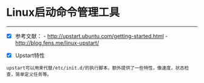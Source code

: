 # Linux启动命令管理工具
---
- [x] 参考文献：
       - http://upstart.ubuntu.com/getting-started.html
       - http://blog.fens.me/linux-upstart/
       
       
- [x] Upstart特性

```
upstart可以用来代替/etc/init.d/的执行脚本，额外提供了一些特性，像速度，状态检查，简单定义任务等。
``` 

